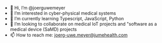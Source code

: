 - 👋 Hi, I’m @joerguwemeyer
- 👀 I’m interested in cyber-physical medical systems
- 🌱 I’m currently learning Typescript, JavaScript, Python
- 💞️ I’m looking to collaborate on medical IoT projects and "software as a medical device (SaMD) projects
- 📫 How to reach me: joerg-uwe.meyer@jumehealth.com

<!---
joerguwemeyer/joerguwemeyer is a ✨ special ✨ repository because its `README.md` (this file) appears on your GitHub profile.
You can click the Preview link to take a look at your changes.
--->

